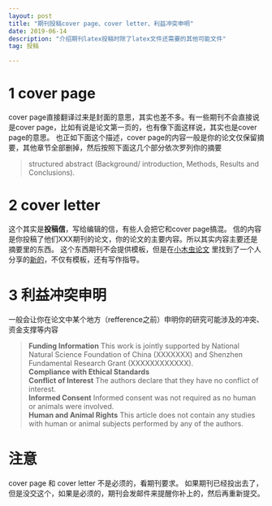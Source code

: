 ```yaml
---
layout: post
title: "期刊投稿cover page、cover letter、利益冲突申明"
date: 2019-06-14
description: "介绍期刊latex投稿时除了latex文件还需要的其他可能文件"
tag: 投稿

---
```



# 1 cover page
cover page直接翻译过来是封面的意思，其实也差不多。有一些期刊不会直接说是cover page，比如有说是论文第一页的，也有像下面这样说，其实也是cover page的意思。
也正如下面这个描述，cover page的内容一般是你的论文仅保留摘要，其他章节全部删掉，然后按照下面这几个部分依次罗列你的摘要
> structured abstract (Background/ introduction, Methods, Results and Conclusions).

# 2 cover letter
这个其实是**投稿信**，写给编辑的信，有些人会把它和cover page搞混。
信的内容是你投稿了他们XXX期刊的论文，你的论文的主要内容。所以其实内容主要还是摘要里的东西。
这个东西期刊不会提供模板，但是在[小木虫论文](http://muchong.com/bbs/index.php) 里找到了一个人分享的[新的](http://muchong.com/t-13378163-1)，不仅有模板，还有写作指导。

# 3 利益冲突申明
一般会让你在论文中某个地方（refference之前）申明你的研究可能涉及的冲突、资金支撑等内容
> **Funding Information** This work is jointly supported by National Natural Science Foundation of China (XXXXXXX) and Shenzhen Fundamental Research Grant (XXXXXXXXXXXX). \
**Compliance with Ethical Standards** \
**Conflict of Interest** The authors declare that they have no conflict of interest.\
**Informed Consent** Informed consent was not required as no human or animals were involved.\
**Human and Animal Rights** This article does not contain any studies with human or animal subjects performed by any of the authors.


# 注意
cover page 和 cover letter 不是必须的，看期刊要求。
如果期刊已经投出去了，但是没交这个，如果是必须的，期刊会发邮件来提醒你补上的，然后再重新提交。